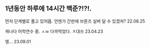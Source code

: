 
## 1년동안 하루에 14시간 백준?!?!.
먼저 단계별로 풀고 있어욥. 언젠가 간판에 브론즈 실버 달 수 있겠져? 22.08.25

캐나다 어학연수 중. ㅅㅂ 다까먹었다. ㅈ대쓰 23.04.23

엥... 23.09.01
